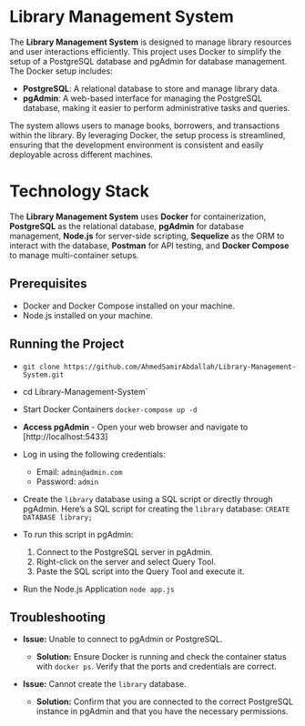 # Library Management System

The **Library Management System** is designed to manage library resources and user interactions efficiently. This project uses Docker to simplify the setup of a PostgreSQL database and pgAdmin for database management. The Docker setup includes:

-   **PostgreSQL**: A relational database to store and manage library data.
-   **pgAdmin**: A web-based interface for managing the PostgreSQL database, making it easier to perform administrative tasks and queries.

The system allows users to manage books, borrowers, and transactions within the library. By leveraging Docker, the setup process is streamlined, ensuring that the development environment is consistent and easily deployable across different machines.

# Technology Stack

The **Library Management System** uses **Docker** for containerization, **PostgreSQL** as the relational database, **pgAdmin** for database management, **Node.js** for server-side scripting, **Sequelize** as the ORM to interact with the database, **Postman** for API testing, and **Docker Compose** to manage multi-container setups.
## Prerequisites
-   Docker and Docker Compose installed on your machine.
-   Node.js installed on your machine.
## Running the Project

-   `git clone https://github.com/AhmedSamirAbdallah/Library-Management-System.git`
-  cd Library-Management-System`
- Start Docker Containers `docker-compose up -d`
- **Access pgAdmin** -   Open your web browser and navigate to [http://localhost:5433]
- Log in using the following credentials:  
    -   Email: `admin@admin.com`
    -   Password: `admin`
- Create the `library` database using a SQL script or directly through pgAdmin. Here’s a SQL script for creating the `library` database: `CREATE DATABASE library;`
- To run this script in pgAdmin:

	1.  Connect to the PostgreSQL server in pgAdmin.
	2.  Right-click on the server and select Query Tool.
	3.  Paste the SQL script into the Query Tool and execute it.
- Run the Node.js Application `node app.js`
## Troubleshooting
-   **Issue:** Unable to connect to pgAdmin or PostgreSQL.
    
    -   **Solution:** Ensure Docker is running and check the container status with `docker ps`. Verify that the ports and credentials are correct.
-   **Issue:** Cannot create the `library` database.
    
    -   **Solution:** Confirm that you are connected to the correct PostgreSQL instance in pgAdmin and that you have the necessary permissions.
